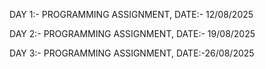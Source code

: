 DAY 1:- PROGRAMMING ASSIGNMENT, DATE:- 12/08/2025

DAY 2:- PROGRAMMING ASSIGNMENT, DATE:- 19/08/2025

DAY 3:- PROGRAMMING ASSIGNMENT, DATE:-26/08/2025

